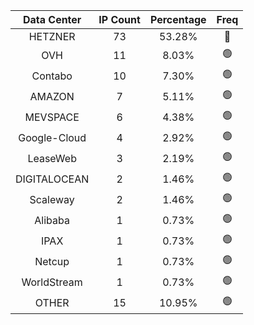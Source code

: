 | Data Center | IP Count | Percentage | Freq |
|:------------:|:--------:|:-----------:|:-----:|
| HETZNER | 73 | 53.28% | 🔴 |
| OVH | 11 | 8.03% | 🟢 |
| Contabo | 10 | 7.30% | 🟢 |
| AMAZON | 7 | 5.11% | 🟢 |
| MEVSPACE | 6 | 4.38% | 🟢 |
| Google-Cloud | 4 | 2.92% | 🟢 |
| LeaseWeb | 3 | 2.19% | 🟢 |
| DIGITALOCEAN | 2 | 1.46% | 🟢 |
| Scaleway | 2 | 1.46% | 🟢 |
| Alibaba | 1 | 0.73% | 🟢 |
| IPAX | 1 | 0.73% | 🟢 |
| Netcup | 1 | 0.73% | 🟢 |
| WorldStream | 1 | 0.73% | 🟢 |
| OTHER | 15 | 10.95% | 🟢 |